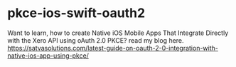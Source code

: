 # pkce-ios-swift-oauth2

Want to learn, how to create Native iOS Mobile Apps That Integrate Directly with the Xero API using oAuth 2.0 PKCE? read my blog here.  https://satvasolutions.com/latest-guide-on-oauth-2-0-integration-with-native-ios-app-using-pkce/


